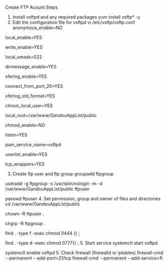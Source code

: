 Create FTP Acount Steps
1. Install vsftpd and any required packages
yum install vsftp* -y
2. Edit the configuration file for vsftpd
 vi /etc/vsftp/vsftp.conf
anonymous_enable=NO

local_enable=YES

write_enable=YES

local_umask=022

dirmessage_enable=YES

xferlog_enable=YES

connect_from_port_20=YES

xferlog_std_format=YES

chroot_local_user=YES

local_root=/var/www/GandouAppList/public

chmod_enable=NO

listen=YES

pam_service_name=vsftpd

userlist_enable=YES

tcp_wrappers=YES

3. Create ftp user and ftp group
groupadd ftpgroup

useradd -g ftpgroup -s /usr/sbin/nologin -m -d /var/www/GandouAppList/public ftpuser

passwd ftpuser
4. Set permission, group and owner of files and directories
cd /var/www/GandouAppList/public

chown –R ftpuser .

chgrp -R ftpgroup .

find . -type f -exec chmod 0444 {} \;

find . -type d -exec chmod 0777{} \;
5. Start service
systemctl start vsftpd

systemctl enable vsftpd
5. Check firewall (firewalld or iptables)
firewall-cmd --permanent --add-port=21/tcp
firewall-cmd --permanent --add-service=ft
